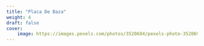 ```yaml
---
title: "Placa De Baza"
weight: 4
draft: false
cover:
    image: https://images.pexels.com/photos/3520694/pexels-photo-3520694.jpeg?auto=compress&cs=tinysrgb&w=1260&h=750&dpr=1
---
```


